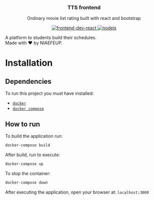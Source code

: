 <p align="center"> 
  <h3 align="center"> TTS frontend </h3> 
  <p align="center"> Ordinary movie list rating built with react and bootstrap </p> 
  <p align="center"> 
    <a href="https://reactjs.org/"> 
      <img src="https://img.shields.io/badge/react-v17.0.1-inactive&?style=for-the-badge&logo=react" alt="frontend-dev-react">
    </a> 
    <a href="https://nodejs.com/"> 
      <img src="https://img.shields.io/badge/nodejs-v16-red&?style=for-the-badge&logo=node.js" alt="nodejs"> 
    </a> 
  </p>
</p>

A platform to students build their schedules.  
Made with :heart: by NIAEFEUP.

# Installation

## Dependencies

To run this project you must have installed:

- [`docker`](https://www.docker.com/)
- [`docker compose`](https://www.docker.com/)

## How to run

To build the application run:

```bash
docker-compose build
```

After build, run to execute:

```bash
docker-compose up
```

To stop the container:

```bash
docker-compose down
```

After executing the application, open your browser at: `localhost:3000`
